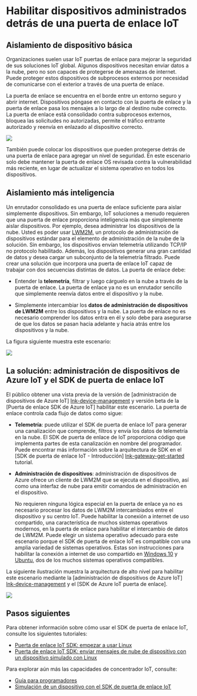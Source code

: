 <properties
 pageTitle="Habilitar dispositivos administrados detrás de una puerta de enlace IoT | Microsoft Azure"
 description="Tema de guía mediante una puerta de enlace IoT creados con el SDK de puerta de enlace IoT junto con dispositivos administrados por IoT concentrador."
 services="iot-hub"
 documentationCenter=""
 authors="chipalost"
 manager="timlt"
 editor=""/>

<tags
 ms.service="iot-hub"
 ms.devlang="na"
 ms.topic="article"
 ms.tgt_pltfrm="na"
 ms.workload="na"
 ms.date="04/29/2016"
 ms.author="cstreet"/>
 
# <a name="enable-managed-devices-behind-an-iot-gateway"></a>Habilitar dispositivos administrados detrás de una puerta de enlace IoT

## <a name="basic-device-isolation"></a>Aislamiento de dispositivo básica

Organizaciones suelen usar IoT puertas de enlace para mejorar la seguridad de sus soluciones IoT global. Algunos dispositivos necesitan enviar datos a la nube, pero no son capaces de protegerse de amenazas de internet. Puede proteger estos dispositivos de subprocesos externos por necesidad de comunicarse con el exterior a través de una puerta de enlace.

La puerta de enlace se encuentra en el borde entre un entorno seguro y abrir internet. Dispositivos póngase en contacto con la puerta de enlace y la puerta de enlace pasa los mensajes a lo largo de al destino nube correcto. La puerta de enlace está consolidado contra subprocesos externos, bloquea las solicitudes no autorizadas, permite el tráfico entrante autorizado y reenvía en enlazado al dispositivo correcto.

![][1]

También puede colocar los dispositivos que pueden protegerse detrás de una puerta de enlace para agregar un nivel de seguridad. En este escenario solo debe mantener la puerta de enlace OS revisada contra la vulnerabilidad más reciente, en lugar de actualizar el sistema operativo en todos los dispositivos.

## <a name="isolation-plus-intelligence"></a>Aislamiento más inteligencia

Un enrutador consolidado es una puerta de enlace suficiente para aislar simplemente dispositivos. Sin embargo, IoT soluciones a menudo requieren que una puerta de enlace proporciona inteligencia más que simplemente aislar dispositivos. Por ejemplo, desea administrar los dispositivos de la nube. Usted es poder usar [LWM2M](https://github.com/OpenMobileAlliance/OMA_LwM2M_for_Developers/wiki), un protocolo de administración de dispositivos estándar para el elemento de administración de la nube de la solución. Sin embargo, los dispositivos envían telemetría utilizando TCP/IP no protocolo habilitado. Además, los dispositivos generar una gran cantidad de datos y desea cargar un subconjunto de la telemetría filtrado. Puede crear una solución que incorpora una puerta de enlace IoT capaz de trabajar con dos secuencias distintas de datos. La puerta de enlace debe:

-   Entender la **telemetría**, filtrar y luego cárguelo en la nube a través de la puerta de enlace. La puerta de enlace ya no es un enrutador sencillo que simplemente reenvía datos entre el dispositivo y la nube.

-   Simplemente intercambiar los **datos de administración de dispositivos de LWM2M** entre los dispositivos y la nube. La puerta de enlace no es necesario comprender los datos entra en él y solo debe para asegurarse de que los datos se pasan hacia adelante y hacia atrás entre los dispositivos y la nube.

La figura siguiente muestra este escenario:

![][2]

## <a name="the-solution-azure-iot-device-management-and-the-iot-gateway-sdk"></a>La solución: administración de dispositivos de Azure IoT y el SDK de puerta de enlace IoT 

El público obtener una vista previa de la versión de [administración de dispositivos de Azure IoT] [ lnk-device-management] y versión beta de la [Puerta de enlace SDK de Azure IoT] habilitar este escenario. La puerta de enlace controla cada flujo de datos como sigue:

-   **Telemetría**: puede utilizar el SDK de puerta de enlace IoT para generar una canalización que comprende, filtros y envía los datos de telemetría en la nube. El SDK de puerta de enlace de IoT proporciona código que implementa partes de esta canalización en nombre del programador. Puede encontrar más información sobre la arquitectura de SDK en el [SDK de puerta de enlace IoT - Introducción] [ lnk-gateway-get-started] tutorial.

-   **Administración de dispositivos**: administración de dispositivos de Azure ofrece un cliente de LWM2M que se ejecuta en el dispositivo, así como una interfaz de nube para emitir comandos de administración en el dispositivo.
    
    No requieren ninguna lógica especial en la puerta de enlace ya no es necesario procesar los datos de LWM2M intercambiados entre el dispositivo y su centro IoT. Puede habilitar la conexión a internet de uso compartido, una característica de muchos sistemas operativos modernos, en la puerta de enlace para habilitar el intercambio de datos de LWM2M. Puede elegir un sistema operativo adecuado para este escenario porque el SDK de puerta de enlace IoT es compatible con una amplia variedad de sistemas operativos. Estas son instrucciones para habilitar la conexión a internet de uso compartido en [Windows 10] y [Ubuntu], dos de los muchos sistemas operativos compatibles.

La siguiente ilustración muestra la arquitectura de alto nivel para habilitar este escenario mediante la [administración de dispositivos de Azure IoT] [ lnk-device-management] y el [SDK de Azure IoT puerta de enlace].

![][3]

## <a name="next-steps"></a>Pasos siguientes

Para obtener información sobre cómo usar el SDK de puerta de enlace IoT, consulte los siguientes tutoriales:

- [Puerta de enlace IoT SDK: empezar a usar Linux][lnk-gateway-get-started]
- [Puerta de enlace IoT SDK: enviar mensajes de nube de dispositivo con un dispositivo simulado con Linux][lnk-gateway-simulated]

Para explorar aún más las capacidades de concentrador IoT, consulte:

- [Guía para programadores][lnk-devguide]
- [Simulación de un dispositivo con el SDK de puerta de enlace IoT][lnk-gateway-simulated]

<!-- Images and links -->
[1]: media/iot-hub-gateway-device-management/overview.png
[2]: media/iot-hub-gateway-device-management/manage.png
[SDK de puerta de enlace de Azure IoT]: https://github.com/Azure/azure-iot-gateway-sdk/
[Windows 10]: http://windows.microsoft.com/en-us/windows/using-internet-connection-sharing#1TC=windows-7
[Ubuntu]: https://help.ubuntu.com/community/Internet/ConnectionSharing
[3]: media/iot-hub-gateway-device-management/manage_2.png
[lnk-gateway-get-started]: iot-hub-linux-gateway-sdk-get-started.md
[lnk-gateway-simulated]: iot-hub-linux-gateway-sdk-simulated-device.md
[lnk-device-management]: iot-hub-device-management-overview.md

[lnk-devguide]: iot-hub-devguide.md